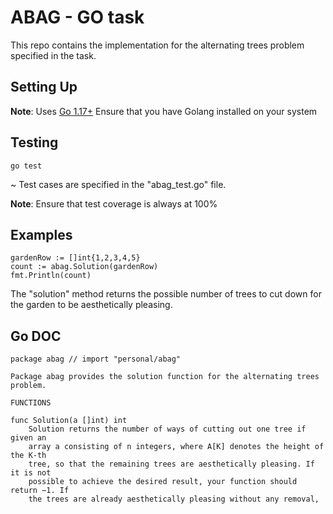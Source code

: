 # ABAG - GO task
This repo contains the implementation for the alternating trees problem specified in the task.

## Setting Up
**Note**: Uses [Go 1.17+](https://golang.org/dl/)
Ensure that you have Golang installed on your system

## Testing

```
go test
```

~ Test cases are specified in the "abag_test.go" file. 

**Note**: Ensure that test coverage is always at 100%
## Examples

```
gardenRow := []int{1,2,3,4,5}
count := abag.Solution(gardenRow)
fmt.Println(count)
```

The "solution" method returns the possible number of trees to cut down for the garden to be aesthetically pleasing.

## Go DOC
```
package abag // import "personal/abag"

Package abag provides the solution function for the alternating trees
problem.

FUNCTIONS

func Solution(a []int) int
    Solution returns the number of ways of cutting out one tree if given an
    array a consisting of n integers, where A[K] denotes the height of the K-th
    tree, so that the remaining trees are aesthetically pleasing. If it is not
    possible to achieve the desired result, your function should return −1. If
    the trees are already aesthetically pleasing without any removal,
```